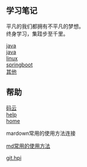 ## 学习笔记

平凡的我们都拥有不平凡的梦想。<br/>
终身学习，集跬步至千里。

  [java](java/) <br/>
  [java](数据库/) <br/>
  [linux](linux/) <br/>
  [springboot](springboot/) <br/>
  [其他](computer/) <br/>


## 帮助
  [码云](https://gitee.com/L10052108/doc) <br/>
  [help](help/) <br/>
  [home]() <br/>

mardown常用的使用方法连接

[md常用的使用方法](help/docsify/page.md)<br/>



[git.hpi](http://121.36.8.180:4999/server/index.php?s=/api/attachment/visitFile/sign/1a8d1c811c441e9a63c4ac5785b625dc "[git.hpi")







